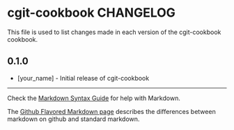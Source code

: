 cgit-cookbook CHANGELOG
=======================

This file is used to list changes made in each version of the cgit-cookbook cookbook.

0.1.0
-----
- [your_name] - Initial release of cgit-cookbook

- - -
Check the [Markdown Syntax Guide](http://daringfireball.net/projects/markdown/syntax) for help with Markdown.

The [Github Flavored Markdown page](http://github.github.com/github-flavored-markdown/) describes the differences between markdown on github and standard markdown.
